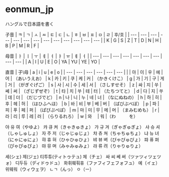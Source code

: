 # eonmun_jp
ハングルで日本語を書く

子音
| ㅋ | ㄱ | ㅅ | ㅆ | ㅌ | ㄷ | ㄴ | ㅎ | ㅂ | ㅍ | ㅁ | ㄹ | 후/호 |
| --- | --- | --- | --- | --- | --- | --- | --- | --- | --- | --- | --- | --- |
| K | G | S | Z | T | D | N | H | B | P | M | R | F |

母音
| ㅏ | ㅣ | ㅜ | ㅔ | ㅓ | ㅑ | ㅠ | ㅖ | ㅓ |
| --- | --- | --- | --- | --- | --- | --- | --- | --- |
| A | I | U | E | O | YA | YU | YE | YO |

直音
| 子\母 | a | i | u | e | o |
| --- | --- | --- | --- | --- | --- |
|  | 아 | 이 | 우 | 에 | 어 | （あいうえお）
| k | 카 | 키 | 쿠 | 케 | 커 | （かきくけこ）
| g | 가 | 기 | 구 | 게 | 거 | （がぎぐげご）
| s | 사 | 시 | 수 | 세 | 서 | （さしすせそ）
| z | 싸 | 지 | 쑤 | 쎄 | 써 | （ざじずぜぞ）
| t | 타 | 치 | 쑤 | 테 | 터 | （たちつてと）
| d | 다 | 지 | 쑤 | 데 | 더 | （だじづでど）
| n | 나 | 니 | 누 | 네 | 너 | （なにぬねの）
| h | 하 | 히 | 후 | 헤 | 허 | （はひふへほ）
| b | 바 | 비 | 부 | 베 | 버 | （ばびぶべぼ）
| p | 파 | 피 | 푸 | 페 | 퍼 | （ぱぴぷぺぽ）
| m | 마 | 미 | 무 | 메 | 머 | （まみむめも）
| r | 라 | 리 | 루 | 레 | 러 | （らりるれろ）
| w | 와　 | 워 |（わ　　　を）

야 유 여（やゆよ）
캬 큐 켜（きゃきゅきょ）
갸 규 겨（ぎゃぎゅぎょ）
샤 슈 셔（しゃしゅしょ）
자 주 저（じゃじゅじょ）
챠 츄 쳐（ちゃちゅちょ）
냐 뉴 녀（にゃにゅにょ）
햐 휴 혀（ひゃひゅひょ）
뱌 뷰 벼（びゃびゅびょ）
퍄 퓨 펴（ぴゃぴゅぴょ）
먀 뮤 며（みゃみゅみょ）
랴 류 려（りゃりゅりょ）

셰(シェ)
제(ジェ)
티투튜(ティトゥテュ)
체（チェ）
싸 씨  쎄 써（ツァツィツェツォ）
디두듀（ディドゥドュ）
화휘훼훠휴（ファフィフェフォフュ）
예（イェ）
위웨워（ウィウェヲ）
ㄴㄱ（んっ）
ㅇ（ー）


